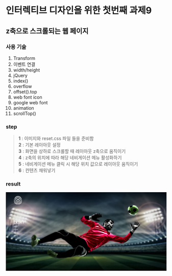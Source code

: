 # 인터렉티브 디자인을 위한 첫번째 과제9

## z축으로 스크롤되는 웹 페이지

### 사용 기술

1. Transform
2. 이벤트 연결
3. width/height
4. jQuery
5. index()
6. overflow
7. offset().top
8. web font icon
9. google web font 
10. animation
11. scrollTop()

### step

> **1** : 이미지와 reset.css 파일 들을 준비함
<br> **2** : 기본 레이아웃 설정
<br> **3** : 화면을 상하로 스크롤할 때 레이아웃 z축으로 움직이기
<br> **4** : z축의 위치에 따라 해당 네비게이션 메뉴 활성화하기
<br> **5** : 네비게이션 메뉴 클릭 시 해당 위치 값으로 레이아웃 움직이기
<br> **6** : 컨텐츠 채워넣기

### result

![alt](./img/result.png)
